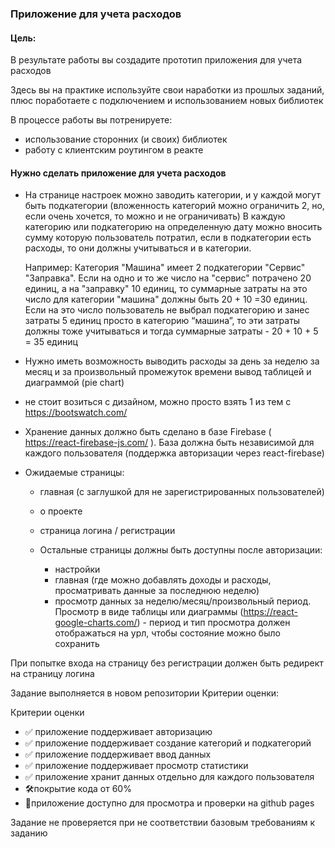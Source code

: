 ### Приложение для учета расходов

#### Цель:

В результате работы вы создадите прототип приложения для учета расходов

Здесь вы на практике используйте свои наработки из прошлых заданий, плюс поработаете с подключением и использованием новых библиотек

В процессе работы вы потренируете:

- использование сторонних (и своих) библиотек
- работу с клиентским роутингом в реакте

#### Нужно сделать приложение для учета расходов

- На странице настроек можно заводить категории, и у каждой могут быть подкатегории (вложенность категорий можно ограничить 2, но, если очень хочется, то можно и не ограничивать) В каждую категорию или подкатегорию на определенную дату можно вносить сумму которую пользователь потратил, если в подкатегории есть расходы, то они должны учитываться и в категории.

  Например: Категория "Машина" имеет 2 подкатегории "Сервис" "Заправка". Если на одно и то же число на "сервис" потрачено 20 единиц, а на "заправку" 10 единиц, то суммарные затраты на это число для категории "машина" должны быть 20 + 10 =30 единиц. Если на это число пользователь не выбрал подкатегорию и занес затраты 5 единиц просто в категорию “машина”, то эти затраты должны тоже учитываться и тогда суммарные затраты - 20 + 10 + 5 = 35 единиц

- Нужно иметь возможность выводить расходы за день за неделю за месяц и за произвольный промежуток времени вывод таблицей и диаграммой (pie chart)
- не стоит возиться с дизайном, можно просто взять 1 из тем с https://bootswatch.com/

- Хранение данных должно быть сделано в базе Firebase ( https://react-firebase-js.com/ ). База должна быть независимой для каждого пользователя (поддержка авторизации через react-firebase)

- Ожидаемые страницы:

  - главная (с заглушкой для не зарегистрированных пользователей)
  - о проекте
  - страница логина / регистрации
  - Остальные страницы должны быть доступны после авторизации:

    - настройки
    - главная (где можно добавлять доходы и расходы, просматривать данные за последнюю неделю)
    - просмотр данных за неделю/месяц/произвольный период. Просмотр в виде таблицы или диаграммы (https://react-google-charts.com/) - период и тип просмотра должен отображаться на урл, чтобы состояние можно было сохранить

При попытке входа на страницу без регистрации должен быть редирект на страницу логина

Задание выполняется в новом репозитории
Критерии оценки:

Критерии оценки

- ✅ приложение поддерживает авторизацию 
- ✅ приложение поддерживает создание категорий и подкатегорий 
- ✅ приложение поддерживает ввод данных 
- ✅ приложение поддерживает просмотр статистики
- ✅ приложение хранит данных отдельно для каждого пользователя 
- 🛠покрытие кода от 60%
- 👷приложение доступно для просмотра и проверки на github pages

Задание не проверяется при не соответствии базовым требованиям к заданию
